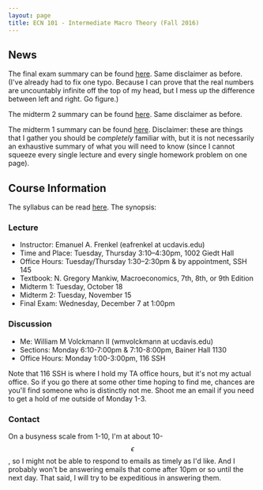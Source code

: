 ```yaml
---
layout: page
title: ECN 101 - Intermediate Macro Theory (Fall 2016)
---
```


## News

The final exam summary can be found [here](finalsummary.pdf). Same disclaimer
as before. (I've already had to fix one typo. Because I can prove that the
real numbers are uncountably infinite off the top of my head, but I mess up the
difference between left and right. Go figure.)

The midterm 2 summary can be found [here](midterm2summary.pdf). Same disclaimer
as before.

The midterm 1 summary can be found [here](midterm1summary.pdf). Disclaimer:
these are things that I gather you should be *completely* familiar with, but it
is not necessarily an exhaustive summary of what you will need to know (since I
cannot squeeze every single lecture and every single homework problem on one page).

## Course Information

The syllabus can be read [here](f2016syllabus.pdf). The synopsis:

### Lecture

* Instructor: Emanuel A. Frenkel (eafrenkel at ucdavis.edu)
* Time and Place: Tuesday, Thursday 3:10–4:30pm, 1002 Giedt Hall
* Office Hours: Tuesday/Thursday 1:30–2:30pm & by appointment, SSH 145
* Textbook: N. Gregory Mankiw, Macroeconomics, 7th, 8th, or 9th Edition
* Midterm 1: Tuesday, October 18
* Midterm 2: Tuesday, November 15
* Final Exam: Wednesday, December 7 at 1:00pm

### Discussion
* Me: William M Volckmann II (wmvolckmann at ucdavis.edu)
* Sections: Monday 6:10-7:00pm & 7:10-8:00pm, Bainer Hall 1130
* Office Hours: Monday 1:00-3:00pm, 116 SSH

Note that 116 SSH is where I hold my TA office hours, but it's not my actual
office. So if you go there at some other time hoping to find me, chances are
you'll find someone who is distinctly not me. Shoot me an email if you need to
get a hold of me outside of Monday 1-3.

### Contact

On a busyness scale from 1-10, I'm at about 10-$$\epsilon$$, so I might
not be able to respond to emails as timely as I'd like. And I probably won't be
answering emails that come after 10pm or so until the next day. That said, I will
try to be expeditious in answering them.
